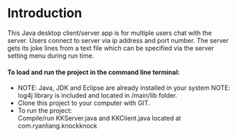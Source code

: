 # Introduction
This Java desktop client/server app is for multiple users chat with the server.  Users connect to server via ip address and port number.  The server gets its joke lines from a text file which can be specified via the server setting menu during run time.

<h4>To load and run the project in the command line terminal:</h4>
<p>
<ul>
  <li>
    NOTE: Java, JDK and Eclipse are already installed in your system
    NOTE: log4j library is included and located in /main/lib folder. <br>
  </li>
  <li>
    Clone this project to your computer with GIT.
  </li>
  <li>
    To run the project:<br> 
    Compile/run KKServer.java and KKClient.java located at com.ryanliang.knockknock
  </li>
</ul>
</p>